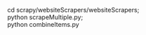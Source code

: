 cd scrapy/websiteScrapers/websiteScrapers;<br/>
python scrapeMultiple.py;<br/>
python combineItems.py

